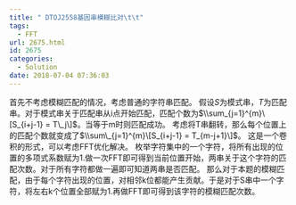 ```yaml
---
title: " DTOJ2558基因串模糊比对\t\t"
tags:
  - FFT
url: 2675.html
id: 2675
categories:
  - Solution
date: 2018-07-04 07:36:03
---
```


首先不考虑模糊匹配的情况，考虑普通的字符串匹配。 假设$S$为模式串，$T$为匹配串。对于模式串关于匹配串从i点开始匹配，匹配个数为$\\sum_{j=1}^{m}\[S_{i+j-1} = T\_j\]$。当等于m时则匹配成功。 考虑将T串翻转，那么每个位置上的匹配个数就变成了$\\sum\_{j=1}^{m}\[S_{i+j-1} = T_{m-j+1}\]$。 这是一个卷积的形式，可以考虑FFT优化解决。 枚举字符集中的一个字符，将所有出现的位置的多项式系数赋为1.做一次FFT即可得到当前位置开始，两串关于这个字符的匹配次数。对于所有字符都做一遍即可知道两串是否匹配。 那么对于本题的模糊匹配，由于每个字符出现的位置，对相邻k位都能产生贡献。于是对于S串中一个字符，将左右k个位置全部赋为1.再做FFT即可得到该字符的模糊匹配次数。